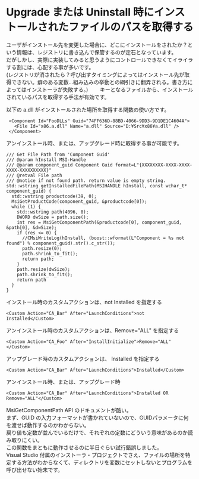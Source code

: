 # Upgrade または Uninstall 時にインストールされたファイルのパスを取得する

ユーザがインストール先を変更した場合に、どこにインストールをされたか？という情報は、レジストリに書き込んで保管するのが定石となっています。  
だがしかし、実際に実装してみると思うようにコントロールできなくてイライラする割には、心配する事が多いです。  
(レジストリが消されたら？呼び出すタイミングによってはインストール先が取得できない。癖のある変数…組み込みの挙動との綱引きに翻弄される。書き方によってはインストーラが失敗する。)　　
キーとなるファイルから、インストールされているパスを取得する手法が有効です。  

以下の a.dll がインストールされた場所を取得する関数の使い方です。  

```
 <Component Id="FooDLLs" Guid="74FF636D-88BD-4066-9DD3-9D1DE1C4604A">   
   <File Id="x86.a.dll" Name="a.dll" Source="D:¥Src¥x86¥a.dll" />  
 </Component>  
```
 
アンインストール時、または、アップグレード時に取得する事が可能です。  
```
/// Get File Path from 'Component Guid'
/// @param hInstall MSI-Handle
/// @param component_guid Component Guid format=L"{XXXXXXXX-XXXX-XXXX-XXXX-XXXXXXXXXX}"
/// @retval File path
/// @notice if not found path. return value is empty string.
std::wstring getInstalledFilePath(MSIHANDLE hInstall, const wchar_t* component_guid) {
  std::wstring productcode(39, 0);
  MsiGetProductCode(component_guid, &productcode[0]);
  while (1) {
    std::wstring path(4096, 0);
    DWORD dwSize = path.size();
    int res = MsiGetComponentPath(&productcode[0], component_guid, &path[0], &dwSize);
    if (res <= 0) {
      //CMsiWriteLog(hInstall, (boost::wformat(L"Component = %s not found") % component_guid).str().c_str());
      path.resize(0);
      path.shrink_to_fit();
      return path;
    }
    path.resize(dwSize);
    path.shrink_to_fit();
    return path
  }
}
```

インストール時のカスタムアクションは、not Installed を指定する
```
<Custom Action="CA_Bar" After="LaunchConditions">not Installed</Custom>
```

アンインストール時のカスタムアクションは、Remove="ALL" を指定する
```
<Custom Action="CA_Foo" After="InstallInitialize">Remove="ALL"</Custom>
```

アップグレード時のカスタムアクションは、 Installed を指定する
```
<Custom Action="CA_Bar" After="LaunchConditions">Installed</Custom>
```

アンインストール時、または、アップグレード時
```
<Custom Action="CA_Bar" After="LaunchConditions">Installed OR Remove="ALL"</Custom>
```

MsiGetComponentPath API のドキュメントが酷い。  
まず、GUID の入力フォーマットが書かれていないので、GUIDパラメータに何を渡せば動作するのかわからない。  
戻り値も定数が並んでいるだけで、それぞれの定数にどういう意味があるのか読み取りにくい。  
この関数をまともに動作させるのに半日ぐらい試行錯誤しました。  
Visual Studio 付属のインストーラ・プロジェクトでさえ、ファイルの場所を特定する方法がわからなくて、ディレクトリを変数にセットしないとプログラムを呼び出せない始末です。  

